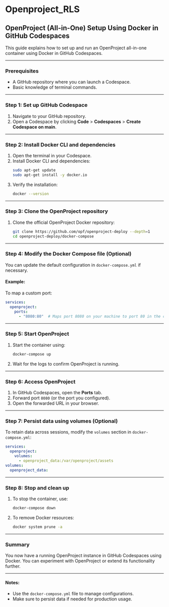 # Openproject_RLS
## OpenProject (All-in-One) Setup Using Docker in GitHub Codespaces

This guide explains how to set up and run an OpenProject all-in-one container using Docker in GitHub Codespaces.

---

### Prerequisites
- A GitHub repository where you can launch a Codespace.
- Basic knowledge of terminal commands.

---

### Step 1: Set up GitHub Codespace
1. Navigate to your GitHub repository.
2. Open a Codespace by clicking **Code** > **Codespaces** > **Create Codespace on main**.

---

### Step 2: Install Docker CLI and dependencies
1. Open the terminal in your Codespace.
2. Install Docker CLI and dependencies:
   ```bash
   sudo apt-get update
   sudo apt-get install -y docker.io
   ```
3. Verify the installation:
   ```bash
   docker --version
   ```

---

### Step 3: Clone the OpenProject repository
1. Clone the official OpenProject Docker repository:
   ```bash
   git clone https://github.com/opf/openproject-deploy --depth=1
   cd openproject-deploy/docker-compose
   ```

---

### Step 4: Modify the Docker Compose file (Optional)
You can update the default configuration in `docker-compose.yml` if necessary.

#### Example:
To map a custom port:
```yaml
services:
  openproject:
    ports:
      - "8080:80"  # Maps port 8080 on your machine to port 80 in the container
```

---

### Step 5: Start OpenProject
1. Start the container using:
   ```bash
   docker-compose up
   ```
2. Wait for the logs to confirm OpenProject is running.

---

### Step 6: Access OpenProject
1. In GitHub Codespaces, open the **Ports** tab.
2. Forward port `8080` (or the port you configured).
3. Open the forwarded URL in your browser.

---

### Step 7: Persist data using volumes (Optional)
To retain data across sessions, modify the `volumes` section in `docker-compose.yml`:

```yaml
services:
  openproject:
    volumes:
      - openproject_data:/var/openproject/assets
volumes:
  openproject_data:
```

---

### Step 8: Stop and clean up
1. To stop the container, use:
   ```bash
   docker-compose down
   ```
2. To remove Docker resources:
   ```bash
   docker system prune -a
   ```

---

### Summary
You now have a running OpenProject instance in GitHub Codespaces using Docker. You can experiment with OpenProject or extend its functionality further.

---

#### Notes:
- Use the `docker-compose.yml` file to manage configurations.
- Make sure to persist data if needed for production usage.
